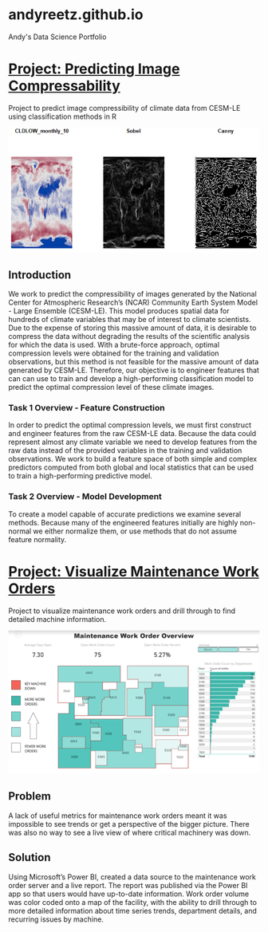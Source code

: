 # andyreetz.github.io
Andy's Data Science Portfolio

# [Project: Predicting Image Compressability](https://github.com/andyreetz/Predicting-Image-Compressability)
Project to predict image compressibility of climate data from CESM-LE using classification methods in R

![Edge Detection Example](edge_detection_example.png)

## Introduction
We work to predict the compressibility of images generated by the National Center for Atmospheric Research’s (NCAR) Community Earth System Model - Large Ensemble (CESM-LE). This model produces spatial data for hundreds of climate variables that may be of interest to climate scientists. Due to the expense of storing this massive amount of data, it is desirable to compress the data without degrading the results of the scientific analysis for which the data is used. With a brute-force approach, optimal compression levels were obtained for the training and validation observations, but this method is not feasible for the massive amount of data generated by CESM-LE. Therefore, our objective is to engineer features that can can use to train and develop a high-performing classification model to predict the optimal compression level of these climate images.

### Task 1 Overview - Feature Construction
In order to predict the optimal compression levels, we must first construct and engineer features from the raw CESM-LE data. Because the data could represent almost any climate variable we need to develop features from the raw data instead of the provided variables in the training and validation observations. We work to build a feature space of both simple and complex predictors computed from both global and local statistics that can be used to train a high-performing predictive model.

### Task 2 Overview - Model Development
To create a model capable of accurate predictions we examine several methods. Because many of the engineered
features initially are highly non-normal we either normalize them, or use methods that do not assume feature
normality.

# [Project: Visualize Maintenance Work Orders](https://github.com/andyreetz/Visualize-Maintenance-Work-Orders)
Project to visualize maintenance work orders and drill through to find detailed machine information.

![Work Order Dashboard](WO_dashboard.png)

## Problem
A lack of useful metrics for maintenance work orders meant it was impossible to see trends or get a perspective of the bigger picture. There was also no way to see a live view of where critical machinery was down.

## Solution
Using Microsoft’s Power BI, created a data source to the maintenance work order server and a live report. The report was published via the Power BI app so that users would have up-to-date information. Work order volume was color coded onto a map of the facility, with the ability to drill through to more detailed information about time series trends, department details, and recurring issues by machine.
